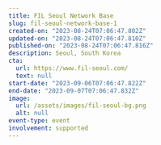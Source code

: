 ```yaml
---
title: FIL Seoul Network Base
slug: fil-seoul-network-base-1
created-on: "2023-08-24T07:06:47.802Z"
updated-on: "2023-08-24T07:06:47.810Z"
published-on: "2023-08-24T07:06:47.816Z"
description: Seoul, South Korea
cta:
  url: https://www.fil-seoul.com/
  text: null
start-date: "2023-09-06T07:06:47.822Z"
end-date: "2023-09-07T07:06:47.832Z"
image:
  url: /assets/images/fil-seoul-bg.png
  alt: null
event-type: event
involvement: supported
---
```

